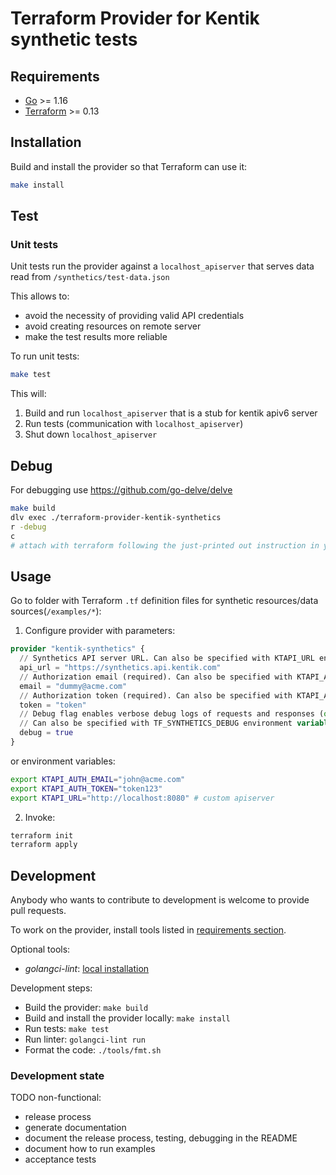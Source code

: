 # Terraform Provider for Kentik synthetic tests

## Requirements

- [Go](https://golang.org/doc/install) >= 1.16
- [Terraform](https://www.terraform.io/downloads.html) >= 0.13

## Installation

Build and install the provider so that Terraform can use it:

```bash
make install
```

## Test

### Unit tests

Unit tests run the provider against a `localhost_apiserver` that serves data read from `/synthetics/test-data.json`

This allows to:
- avoid the necessity of providing valid API credentials
- avoid creating resources on remote server
- make the test results more reliable


To run unit tests:
```bash
make test
```

This will:
1. Build and run `localhost_apiserver` that is a stub for kentik apiv6 server
2. Run tests (communication with `localhost_apiserver`)
3. Shut down `localhost_apiserver`

## Debug

For debugging use https://github.com/go-delve/delve
```bash
make build
dlv exec ./terraform-provider-kentik-synthetics
r -debug
c
# attach with terraform following the just-printed out instruction in your terminal
```

## Usage

Go to folder with Terraform `.tf` definition files for synthetic resources/data sources(`/examples/*`):

1. Configure provider with parameters:

```terraform
provider "kentik-synthetics" {
  // Synthetics API server URL. Can also be specified with KTAPI_URL environment variable.
  api_url = "https://synthetics.api.kentik.com"
  // Authorization email (required). Can also be specified with KTAPI_AUTH_EMAIL environment variable.
  email = "dummy@acme.com"
  // Authorization token (required). Can also be specified with KTAPI_AUTH_TOKEN environment variable.
  token = "token"
  // Debug flag enables verbose debug logs of requests and responses (optional).
  // Can also be specified with TF_SYNTHETICS_DEBUG environment variable.
  debug = true
}
```

or environment variables:

```bash
export KTAPI_AUTH_EMAIL="john@acme.com"
export KTAPI_AUTH_TOKEN="token123"
export KTAPI_URL="http://localhost:8080" # custom apiserver
```

2. Invoke:

```bash
terraform init
terraform apply
```


## Development

Anybody who wants to contribute to development is welcome to provide pull requests.

To work on the provider, install tools listed in [requirements section](#requirements).

Optional tools:
- _golangci-lint_: [local installation](https://golangci-lint.run/usage/install/#local-installation)

Development steps:
- Build the provider: `make build`
- Build and install the provider locally: `make install`
- Run tests: `make test`
- Run linter: `golangci-lint run`
- Format the code: `./tools/fmt.sh`

### Development state

TODO non-functional:
- release process
- generate documentation
- document the release process, testing, debugging in the README
- document how to run examples
- acceptance tests
